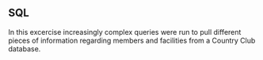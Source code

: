 ## SQL

In this excercise increasingly complex queries were run to pull different pieces of information regarding members and facilities from a Country Club database.